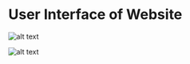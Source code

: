 # User Interface of Website

![alt text](https://github.com/cepdnaclk/e16-3yp-smart-pharmaceutical-warehousing/blob/main/Software/Web%20Application/UI/1.png)

![alt text](https://github.com/cepdnaclk/e16-3yp-smart-pharmaceutical-warehousing/blob/main/Software/Web%20Application/UI/2.png)

